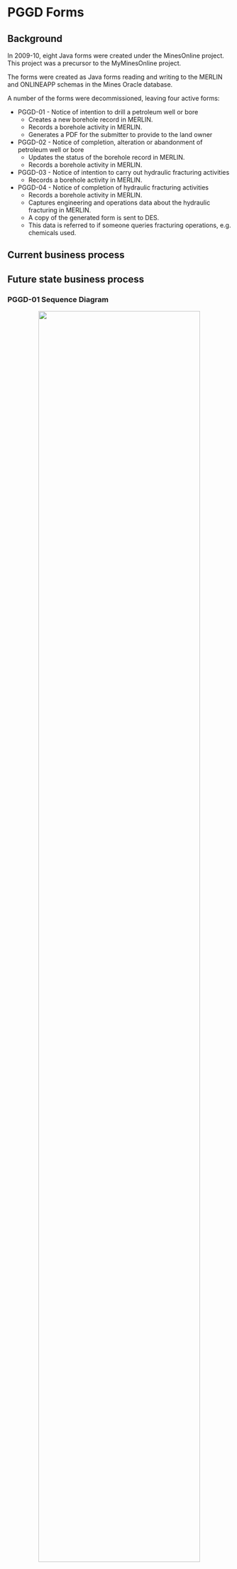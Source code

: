 # PGGD Forms

## Background

In 2009-10, eight Java forms were created under the MinesOnline project. This project was a precursor to the MyMinesOnline project.

The forms were created as Java forms reading and writing to the MERLIN and ONLINEAPP schemas in the Mines Oracle database.

A number of the forms were decommissioned, leaving four active forms:

* PGGD-01 - Notice of intention to drill a petroleum well or bore
  * Creates a new borehole record in MERLIN.  
  * Records a borehole activity in MERLIN.
  * Generates a PDF for the submitter to provide to the land owner  
* PGGD-02 - Notice of completion, alteration or abandonment of petroleum well or bore
  * Updates the status of the borehole record in MERLIN.  
  * Records a borehole activity in MERLIN.  
* PGGD-03 - Notice of intention to carry out hydraulic fracturing activities  
  * Records a borehole activity in MERLIN.  
* PGGD-04 - Notice of completion of hydraulic fracturing activities
  * Records a borehole activity in MERLIN.
  * Captures engineering and operations data about the hydraulic fracturing in MERLIN.  
  * A copy of the generated form is sent to DES.  
  * This data is referred to if someone queries fracturing operations, e.g. chemicals used.  

## Current business process

## Future state business process

### PGGD-01 Sequence Diagram

<p align="center">
<img src="https://github.com/geological-survey-of-queensland/gsq-lodgement-portal/blob/master/images/Sequence-Diagram-PGGD-01.png" width="85%"><br>
Figure x: PGGD-01 sequence diagram</p>

### PGGD-02 Sequence Diagram

<p align="center">
<img src="https://github.com/geological-survey-of-queensland/gsq-lodgement-portal/blob/master/images/Sequence-Diagram-PGGD-02.png" width="70%"><br>
Figure x: PGGD-02 sequence diagram</p>

### PGGD-03 Sequence Diagram

<p align="center">
<img src="https://github.com/geological-survey-of-queensland/gsq-lodgement-portal/blob/master/images/Sequence-Diagram-PGGD-03.png" width="85%"><br>
Figure x: PGGD-03 sequence diagram</p>

### PGGD-04 Sequence Diagram

<p align="center">
<img src="https://github.com/geological-survey-of-queensland/gsq-lodgement-portal/blob/master/images/Sequence-Diagram-PGGD-04.png" width="70%"><br>
Figure x: PGGD-04 sequence diagram</p>

## Technology

### Technology as-is

<p align="center">
<img src="https://github.com/geological-survey-of-queensland/gsq-lodgement-portal/blob/master/images/PGGD-tech-as-is.png" width="50%"><br>
Figure x: PGGD technology as-is</p>

### Technology to-be

## Forms as-is

### PGGD-01 as-is

<p align="center">
<img src="https://github.com/geological-survey-of-queensland/gsq-lodgement-portal/blob/master/images/PGGD01_form.png" width="90%"><br>
Figure x: PGGD-01 Form</p>

### PGGD-02 as-is

<p align="center">
<img src="https://github.com/geological-survey-of-queensland/gsq-lodgement-portal/blob/master/images/PGGD02_form.png" width="95%"><br>
Figure x: PGGD-02 Form</p>

### PGGD-03 as-is

<p align="center">
<img src="https://github.com/geological-survey-of-queensland/gsq-lodgement-portal/blob/master/images/PGGD03_form.png" width="100%"><br>
Figure x: PGGD-03 Form</p>

### PGGD-04 as-is

<p align="center">
<img src="https://github.com/geological-survey-of-queensland/gsq-lodgement-portal/blob/master/images/PGGD04_form.png" width="100%"><br>
Figure x: PGGD-04 Form</p>

### PGGD-01 Notice as-is

This is the document that is generated as PDF and emailed to the submitter:  
[PGGD-01 Notice of intention to drill a well or bore](https://github.com/geological-survey-of-queensland/gsq-lodgement-portal/blob/master/images/PGGD01-notice.pdf)

### PGGD-03 Notice as-is

This is the document that is generated as PDF and emailed to the submitter:  
[PGGD-03 Notice of intention to carry out hydraulic fracturing activities](https://github.com/geological-survey-of-queensland/gsq-lodgement-portal/blob/master/images/PGGD03-notice.pdf)

### PGGD Forms to-be

* PGGD-01  
* PGGD-02  
* PGGD-03  
* PGGD-04  

### Database schema as-is

The PGGD forms writes data to the following tables:

* QDEX ONLINEAPP.DOCUMENT - 
* MERLIN BHF_BOREHOLE_ACTIVITY - PGGD-03 writes INTENTION against the BORE_ID
* MERLIN BHF_BOREHOLES - PGGD-01 creates a new borehole record in this table
* MERLIN BHF_MATERIALS_USED - 

The PGGD-03 and PGGD-04 forms read from the following tables:

* MERLIN BHF_MATERIALS_USED - this populates the materials fields drop-down values  

<p align="center">
<img src="https://github.com/geological-survey-of-queensland/gsq-lodgement-portal/blob/master/images/PGGD-db-schema-as-is.png" width="100%"><br>
Figure x: PGGD database schema</p>

### Database schema to-be

